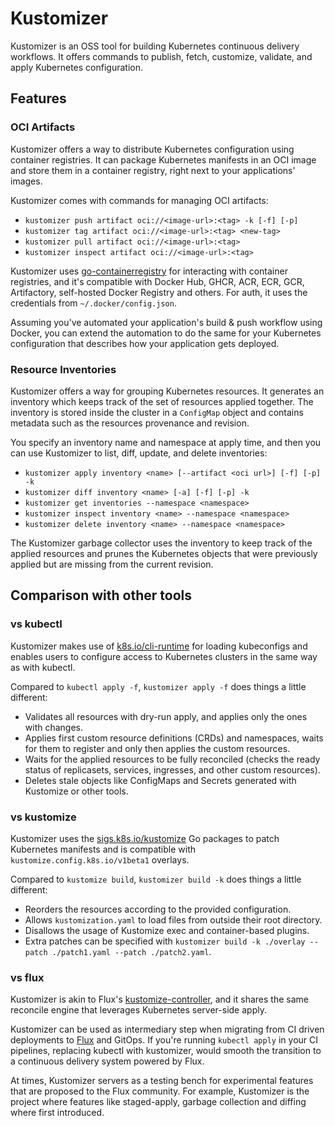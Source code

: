 # Kustomizer

Kustomizer is an OSS tool for building Kubernetes continuous delivery workflows.
It offers commands to publish, fetch, customize, validate, and apply Kubernetes configuration.

## Features

### OCI Artifacts

Kustomizer offers a way to distribute Kubernetes configuration using container registries.
It can package Kubernetes manifests in an OCI image and store them in a container registry,
right next to your applications' images.

Kustomizer comes with commands for managing OCI artifacts:

* `kustomizer push artifact oci://<image-url>:<tag> -k [-f] [-p]`
* `kustomizer tag artifact oci://<image-url>:<tag> <new-tag>`
* `kustomizer pull artifact oci://<image-url>:<tag>`
* `kustomizer inspect artifact oci://<image-url>:<tag>`

Kustomizer uses [go-containerregistry](https://github.com/google/go-containerregistry)
for interacting with container registries, and it's compatible with
Docker Hub, GHCR, ACR, ECR, GCR, Artifactory, self-hosted Docker Registry and others.
For auth, it uses the credentials from `~/.docker/config.json`.

Assuming you've automated your application's build & push workflow using Docker,
you can extend the automation to do the same for your Kubernetes configuration
that describes how your application gets deployed.

### Resource Inventories

Kustomizer offers a way for grouping Kubernetes resources.
It generates an inventory which keeps track of the set of resources applied together.
The inventory is stored inside the cluster in a `ConfigMap` object and contains metadata
such as the resources provenance and revision.

You specify an inventory name and namespace at apply time, and then you can use Kustomizer to
list, diff, update, and delete inventories:

* `kustomizer apply inventory <name> [--artifact <oci url>] [-f] [-p] -k`
* `kustomizer diff inventory <name> [-a] [-f] [-p] -k`
* `kustomizer get inventories --namespace <namespace>`
* `kustomizer inspect inventory <name> --namespace <namespace>`
* `kustomizer delete inventory <name> --namespace <namespace>`

The Kustomizer garbage collector uses the inventory to keep track of the applied resources
and prunes the Kubernetes objects that were previously applied but are missing from the current revision.

## Comparison with other tools

### vs kubectl

Kustomizer makes use of [k8s.io/cli-runtime](https://pkg.go.dev/k8s.io/cli-runtime)
for loading kubeconfigs and enables users to configure access to Kubernetes clusters
in the same way as with kubectl.

Compared to `kubectl apply -f`, `kustomizer apply -f` does things a little different:

- Validates all resources with dry-run apply, and applies only the ones with changes.
- Applies first custom resource definitions (CRDs) and namespaces, waits for them to register and only then applies the custom resources.
- Waits for the applied resources to be fully reconciled (checks the ready status of replicasets, services, ingresses, and other custom resources).
- Deletes stale objects like ConfigMaps and Secrets generated with Kustomize or other tools.

### vs kustomize

Kustomizer uses the [sigs.k8s.io/kustomize](https://pkg.go.dev/sigs.k8s.io/kustomize/api)
Go packages to patch Kubernetes manifests and is compatible with `kustomize.config.k8s.io/v1beta1` overlays.

Compared to `kustomize build`, `kustomizer build -k` does things a little different:

- Reorders the resources according to the provided configuration.
- Allows `kustomization.yaml` to load files from outside their root directory.
- Disallows the usage of Kustomize exec and container-based plugins.
- Extra patches can be specified with `kustomizer build -k ./overlay --patch ./patch1.yaml --patch ./patch2.yaml`.

### vs flux

Kustomizer is akin to Flux's [kustomize-controller](https://github.com/fluxcd/kustomize-controller), and it shares
the same reconcile engine that leverages Kubernetes server-side apply.

Kustomizer can be used as intermediary step when migrating from CI driven deployments
to [Flux](https://fluxcd.io/) and GitOps. If you're running `kubectl apply` in your CI pipelines,
replacing kubectl with kustomizer, would smooth the transition to a continuous delivery system powered by Flux.

At times, Kustomizer servers as a testing bench for experimental features that are proposed to the Flux community.
For example, Kustomizer is the project where features like staged-apply, garbage collection and diffing where first introduced.
